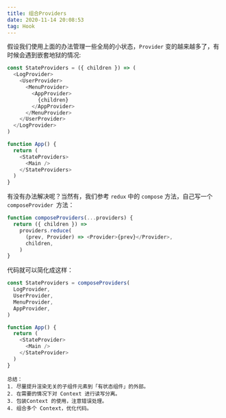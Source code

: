 ```yaml
---
title: 组合Providers
date: 2020-11-14 20:08:53
tag: Hook
---
```

假设我们使用上面的办法管理一些全局的小状态，`Provider` 变的越来越多了，有时候会遇到嵌套地狱的情况:
```js
const StateProviders = ({ children }) => (
  <LogProvider>
    <UserProvider>
      <MenuProvider>
        <AppProvider>
          {children}
        </AppProvider>
      </MenuProvider>
    </UserProvider>
  </LogProvider>
)

function App() {
  return (
    <StateProviders>
      <Main />
    </StateProviders>
  )
}

```
有没有办法解决呢？当然有，我们参考 `redux` 中的 `compose` 方法，自己写一个 `composeProvider `方法：
```js
function composeProviders(...providers) {
  return ({ children }) =>
    providers.reduce(
      (prev, Provider) => <Provider>{prev}</Provider>,
      children,
    )
}
```
代码就可以简化成这样：
```js
const StateProviders = composeProviders(
  LogProvider,
  UserProvider,
  MenuProvider,
  AppProvider,
)

function App() {
  return (
    <StateProvider>
      <Main />
    </StateProvider>
  )
}

```

    总结：
    1. 尽量提升渲染无关的子组件元素到「有状态组件」的外部。
    2. 在需要的情况下对 Context 进行读写分离。
    3. 包装Context 的使用，注意错误处理。
    4. 组合多个 Context，优化代码。